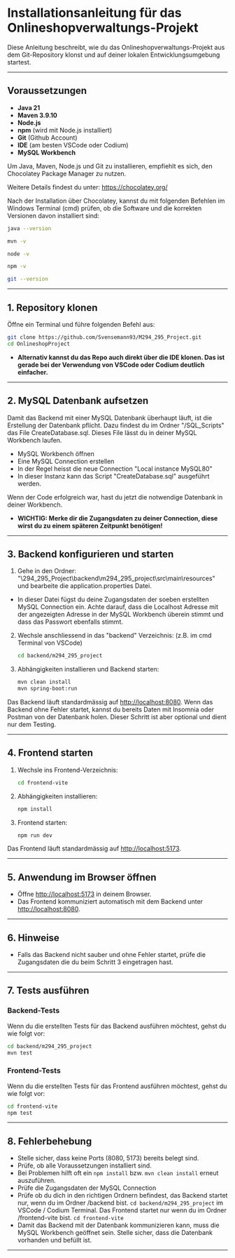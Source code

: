 # Installationsanleitung für das Onlineshopverwaltungs-Projekt
 
Diese Anleitung beschreibt, wie du das Onlineshopverwaltungs-Projekt aus dem Git-Repository klonst und auf deiner lokalen Entwicklungsumgebung startest.
 
---
 
## Voraussetzungen
 
- **Java 21**
- **Maven 3.9.10**
- **Node.js**
- **npm** (wird mit Node.js installiert)
- **Git** (Github Account)
- **IDE** (am besten VSCode oder Codium)
- **MySQL Workbench**
 
Um Java, Maven, Node.js und Git zu installieren, empfiehlt es sich, den Chocolatey Package Manager zu nutzen.
 
Weitere Details findest du unter: https://chocolatey.org/
 
Nach der Installation über Chocolatey, kannst du mit folgenden Befehlen im Windows Terminal (cmd) prüfen, ob die Software und die korrekten Versionen davon installiert sind:
 
```bash
java --version
```
```bash
mvn -v
```
```bash
node -v
```
```bash
npm -v
```
```bash
git --version
```
 
---
 
## 1. Repository klonen
 
Öffne ein Terminal und führe folgenden Befehl aus:
 
```bash
git clone https://github.com/Svensemann93/M294_295_Project.git
cd OnlineshopProject
```
- **Alternativ kannst du das Repo auch direkt über die IDE klonen. Das ist gerade bei der Verwendung von VSCode oder Codium deutlich einfacher.**
 
---
 
## 2. MySQL Datenbank aufsetzen
 
Damit das Backend mit einer MySQL Datenbank überhaupt läuft, ist die Erstellung der Datenbank pflicht. Dazu findest du im Ordner "/SQL_Scripts" das File CreateDatabase.sql. Dieses File lässt du in deiner MySQL Workbench laufen.
 
- MySQL Workbench öffnen
- Eine MySQL Connection erstellen
- In der Regel heisst die neue Connection "Local instance MySQL80"
- In dieser Instanz kann das Script "CreateDatabase.sql" ausgeführt werden.
 
Wenn der Code erfolgreich war, hast du jetzt die notwendige Datenbank in deiner Workbench.
 
- **WICHTIG: Merke dir die Zugangsdaten zu deiner Connection, diese wirst du zu einem späteren Zeitpunkt benötigen!**
 
---
 
## 3. Backend konfigurieren und starten
 
1. Gehe in den Ordner:
"\294_295_Project\backend\m294_295_project\src\main\resources" und bearbeite die application.properties Datei.
 
- In dieser Datei fügst du deine Zugangsdaten der soeben erstellten MySQL Connection ein. Achte darauf, dass die Localhost Adresse mit der angezeigten Adresse in der MySQL Workbench überein stimmt und dass das Passwort ebenfalls stimmt.
 
2. Wechsle anschliessend in das "backend" Verzeichnis: (z.B. im cmd Terminal von VSCode)
 
   ```bash
   cd backend/m294_295_project
   ```
 
2. Abhängigkeiten installieren und Backend starten:
 
   ```bash
   mvn clean install
   mvn spring-boot:run
   ```
 
Das Backend läuft standardmässig auf [http://localhost:8080](http://localhost:8080). Wenn das Backend ohne Fehler startet, kannst du bereits Daten mit Insomnia oder Postman von der Datenbank holen. Dieser Schritt ist aber optional und dient nur dem Testing.
 
---
 
## 4. Frontend starten
 
1. Wechsle ins Frontend-Verzeichnis:
 
   ```bash
   cd frontend-vite
   ```
 
2. Abhängigkeiten installieren:
 
   ```bash
   npm install
   ```
 
3. Frontend starten:
   ```bash
   npm run dev
   ```
 
Das Frontend läuft standardmässig auf [http://localhost:5173](http://localhost:5173).
 
---
 
## 5. Anwendung im Browser öffnen
 
- Öffne [http://localhost:5173](http://localhost:5173) in deinem Browser.
- Das Frontend kommuniziert automatisch mit dem Backend unter [http://localhost:8080](http://localhost:8080).
 
---
 
## 6. Hinweise
 
- Falls das Backend nicht sauber und ohne Fehler startet, prüfe die Zugangsdaten die du beim Schritt 3 eingetragen hast.
---
 
## 7. Tests ausführen
 
### Backend-Tests
 
Wenn du die erstellten Tests für das Backend ausführen möchtest, gehst du wie folgt vor:
 
```bash
cd backend/m294_295_project
mvn test
```
 
### Frontend-Tests
 
Wenn du die erstellten Tests für das Frontend ausführen möchtest, gehst du wie folgt vor:
 
```bash
cd frontend-vite
npm test
```
 
---
 
## 8. Fehlerbehebung
 
- Stelle sicher, dass keine Ports (8080, 5173) bereits belegt sind.
- Prüfe, ob alle Voraussetzungen installiert sind.
- Bei Problemen hilft oft ein `npm install` bzw. `mvn clean install` erneut auszuführen.
- Prüfe die Zugangsdaten der MySQL Connection
- Prüfe ob du dich in den richtigen Ordnern befindest, das Backend startet nur, wenn du im Ordner /backend bist. `cd backend/m294_295_project` im VSCode / Codium Terminal. Das Frontend startet nur wenn du im Ordner /frontend-vite bist. `cd frontend-vite`
- Damit das Backend mit der Datenbank kommunizieren kann, muss die MySQL Workbench geöffnet sein. Stelle sicher, dass die Datenbank vorhanden und befüllt ist.
---
 